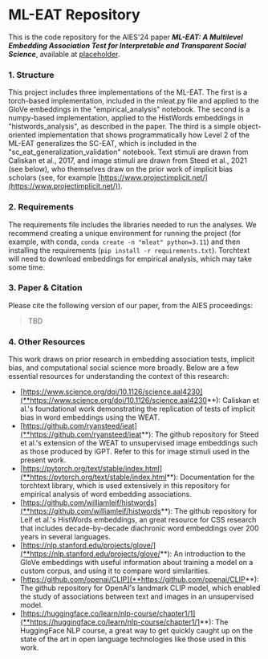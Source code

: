 # ML-EAT Repository
This is the code repository for the AIES'24 paper ***ML-EAT: A Multilevel Embedding Association Test  for Interpretable and Transparent Social Science***, available at [placeholder](placeholder).

### 1. Structure

This project includes three implementations of the ML-EAT. The first is a torch-based implementation, included in the mleat.py file and applied to the GloVe embeddings in the "empirical_analysis" notebook. The second is a numpy-based implementation, applied to the HistWords embeddings in "histwords_analysis", as described in the paper. The third is a simple object-oriented implementation that shows programmatically how Level 2 of the ML-EAT generalizes the SC-EAT, which is included in the "sc_eat_generalization_validation" notebook. Text stimuli are drawn from Caliskan et al., 2017, and image stimuli are drawn from Steed et al., 2021 (see below), who themselves draw on the prior work of implicit bias scholars (see, for example [https://www.projectimplicit.net/](https://www.projectimplicit.net/)).

### 2. Requirements

The requirements file includes the libraries needed to run the analyses. We recommend creating a unique environment for running the project (for example, with conda, `conda create -n "mleat" python=3.11`) and then installing the requirements (`pip install -r requirements.txt`). Torchtext will need to download embeddings for empirical analysis, which may take some time.

### 3. Paper & Citation

Please cite the following version of our paper, from the AIES proceedings:

> TBD

### 4. Other Resources

This work draws on prior research in embedding association tests, implicit bias, and computational social science more broadly. Below are a few essential resources for understanding the context of this research:

- [https://www.science.org/doi/10.1126/science.aal4230](**https://www.science.org/doi/10.1126/science.aal4230**): Caliskan et al.'s foundational work demonstrating the replication of tests of implicit bias in word embeddings using the WEAT.
- [https://github.com/ryansteed/ieat](**https://github.com/ryansteed/ieat**): The github repository for Steed et al.'s extension of the WEAT to unsupervised image embeddings such as those produced by iGPT. Refer to this for image stimuli used in the present work.
- [https://pytorch.org/text/stable/index.html](**https://pytorch.org/text/stable/index.html**): Documentation for the torchtext library, which is used extensively in this repository for empirical analysis of word embedding associations.
- [https://github.com/williamleif/histwords](**https://github.com/williamleif/histwords**): The github repository for Leif et al.'s HistWords embeddings, an great resource for CSS research that includes decade-by-decade diachronic word embeddings over 200 years in several languages.
- [https://nlp.stanford.edu/projects/glove/](**https://nlp.stanford.edu/projects/glove/**): An introduction to the GloVe embeddings with useful information about training a model on a custom corpus, and using it to compare word similarities.
- [https://github.com/openai/CLIP](**https://github.com/openai/CLIP**): The github repository for OpenAI's landmark CLIP model, which enabled the study of associations between text and images in an unsupervised model.
- [https://huggingface.co/learn/nlp-course/chapter1/1](**https://huggingface.co/learn/nlp-course/chapter1/1**): The HuggingFace NLP course, a great way to get quickly caught up on the state of the art in open language technologies like those used in this work.